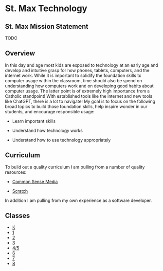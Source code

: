 # St. Max Technology

## St. Max Mission Statement

TODO

## Overview

In this day and age most kids are exposed to technology at an early age and develop and intuitive grasp for how phones, tablets, computers, and the internet work.  While it is important to solidify the foundation skills to computer usage within the classroom, time should also be spend on understanding how computers work and on developing good habits about computer usage.  The latter point is of extremely high importance from a Catholic standpoint!  With established tools like the internet and new tools like ChatGPT, there is a lot to navigate!  My goal is to focus on the following broad topics to build those foundation skills, help inspire wonder in our students, and encourage responsible usage:

* Learn important skills

* Understand how technology works

* Understand how to use technology appropriately


## Curriculum 

To build out a quality curriculum I am pulling from a number of quality resources:

* [Common Sense Media](https://www.commonsense.org/education/digital-citizenship)

* [Scratch](https://scratch.mit.edu/)

In addition I am pulling from my own experience as a software developer.


## Classes

* [K](k)
* [1](1)
* [2](2)
* [3](3)
* [4/5](4-5)
* [6](6)
* [7](7)
* [8](8)

